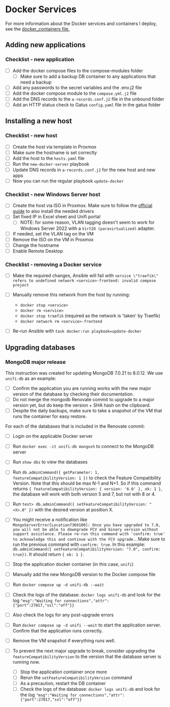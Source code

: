 # Docker Services

For more information about the Docker services and containers I deploy, see the [docker_containers file.](docker_containers.md)

## Adding new applications

### Checklist - new application

- [ ] Add the docker compose files to the compose-modules folder
    - [ ] Make sure to add a backup DB container to any applications that need a backup
- [ ] Add any passwords to the secret variables and the .env.j2 file
- [ ] Add the docker compose module to the `compose.yml.j2` file
- [ ] Add the DNS records to the `a-records.conf.j2` file in the unbound folder
- [ ] Add an HTTP status check to Gatus `config.yaml` file in the gatus folder

## Installing a new host

### Checklist - new host

- [ ] Create the host via template in Proxmox
- [ ] Make sure the hostname is set correctly
- [ ] Add the host to the `hosts.yaml` file
- [ ] Run the `new-docker-server` playbook
- [ ] Update DNS records in `a-records.conf.j2` for the new host and new apps
- [ ] Now you can run the regular playbook `update-docker`

### Checklist - new Windows Server host

- [ ] Create the host via ISO in Proxmox. Make sure to follow the [official guide](https://pve.proxmox.com/wiki/Windows_2022_guest_best_practices) to also install the needed drivers
- [ ] Set fixed IP in Excel sheet and Unifi portal
    - [ ] NOTE: for some reason, VLAN tagging doesn't seem to work for Windows Server 2022 with a `VirtIO (paravirtualized)` adapter.
- [ ] If needed, set the VLAN tag on the VM
- [ ] Remove the ISO on the VM in Proxmox
- [ ] Change the hostname
- [ ] Enable Remote Desktop

### Checklist - removing a Docker service

- [ ] Make the required changes, Ansible will fail with `service \"traefik\" refers to undefined network <service>-frontend: invalid compose project`
- [ ] Manually remove this network from the host by running:
    - `docker stop <service>`
    - `docker rm <service>`
    - `docker stop traefik` (required as the network is 'taken' by Traefik)
    - `docker network rm <service>-frontend`
- [ ] Re-run Ansible with `task docker:run playbook=update-docker`


## Upgrading databases

### MongoDB major release

This instruction was created for updating MongoDB 7.0.21 to 8.0.12. We use `unifi-db` as an example:

- [ ] Confirm the application you are running works with the new major version of the database by checking their documentation.
- [ ] Do not merge the mongodb Renovate commit to upgrade to a major version yet, but do keep the version + SHA hash on the clipboard.
- [ ] Despite the daily backups, make sure to take a snapshot of the VM that runs the container for easy restore.

For each of the databases that is included in the Renovate commit:

- [ ] Login on the applicable Docker server
- [ ] Run `docker exec -it unifi-db mongosh` to connect to the MongoDB server
- [ ] Run `show dbs` to view the databases
- [ ] Run `db.adminCommand({ getParameter: 1, featureCompatibilityVersion: 1 })` to check the Feature Compatibility Version. Note that this should be max N-1 and N+1. So if this command returns `{ featureCompatibilityVersion: { version: '6.0' }, ok: 1 }`, the database will work with both version 5 and 7, but not with 8 or 4.
- [ ] Run `test> db.adminCommand({ setFeatureCompatibilityVersion: "<X>.0" })` with the desired version at position X.
- [ ] You might receive a notification like `MongoServerError[Location7369100]: Once you have upgraded to 7.0, you will not be able to downgrade FCV and binary version without support assistance. Please re-run this command with 'confirm: true' to acknowledge this and continue with the FCV upgrade.`. Make sure to run the previous command with `confirm: true`. In this example: `db.adminCommand({ setFeatureCompatibilityVersion: "7.0", confirm: true})`. It should return `{ ok: 1 }`.
- [ ] Stop the application docker container (in this case, `unifi`)
- [ ] Manually add the new MongoDB version to the Docker compose file
- [ ] Run `docker compose up -d unifi-db --wait`
- [ ] Check the logs of the database: `docker logs unifi-db` and look for the log `"msg":"Waiting for connections","attr":{"port":27017,"ssl":"off"}}`
- [ ] Also check the logs for any post-upgrade errors
- [ ] Run `docker compose up -d unifi --wait` to start the application server. Confirm that the application runs correctly.
- [ ] Remove the VM snapshot if everything runs well.

- [ ] To prevent the next major upgrade to break, consider upgrading the `featureCompatibilityVersion` to the version that the database server is running now.
    - [ ] Stop the application container once more
    - [ ] Rerun the `setFeatureCompatibilityVersion` command
    - [ ] As a precaution, restart the DB container
    - [ ] Check the logs of the database: `docker logs unifi-db` and look for the log `"msg":"Waiting for connections","attr":{"port":27017,"ssl":"off"}}`
